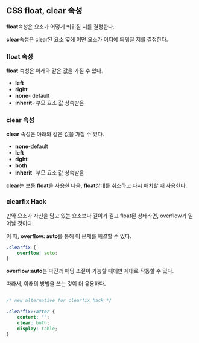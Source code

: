 ## CSS float, clear 속성

**float**속성은 요소가 어떻게 띄워질 지를 결정한다.

**clear**속성은 clear된 요소 옆에 어떤 요소가 어디에 띄워질 지를 결정한다.

### float 속성

**float** 속성은 아래와 같은 값을 가질 수 있다.

- **left**
- **right**
- **none**- default
- **inherit**- 부모 요소 값 상속받음

### clear 속성

**clear** 속성은 아래와 같은 값을 가질 수 있다.

- **none**-default
- **left**
- **right**
- **both**
- **inherit**- 부모 요소 값 상속받음

**clear**는 보통 **float**을 사용한 다음, **float**상태를 취소하고 다시 배치할 때 사용한다.

### clearfix Hack

만약 요소가 자신을 담고 있는 요소보다 길이가 길고 float된 상태라면, overflow가 일어날 것이다.

이 때, **overflow: auto**를 통해 이 문제를 해결할 수 있다.

```css
.clearfix {
    overflow: auto;
}
```

**overflow:auto**는 마진과 패딩 조절이 가능할 때에만 제대로 작동할 수 있다.

따라서, 아래의 방법을 쓰는 것이 더 유용하다.

```css

/* new alternative for clearfix hack */ 
    
.clearfix::after {
    content: "";
    clear: both;
    display: table;
}
```